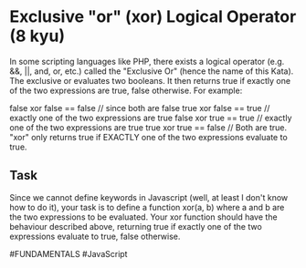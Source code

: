 # Exclusive "or" (xor) Logical Operator (8 kyu)

In some scripting languages like PHP, there exists a logical operator (e.g. &&, ||, and, or, etc.) called the "Exclusive Or" (hence the name of this Kata). The exclusive or evaluates two booleans. It then returns true if exactly one of the two expressions are true, false otherwise. For example:

  false xor false == false // since both are false
  true xor false == true // exactly one of the two expressions are true
  false xor true == true // exactly one of the two expressions are true
  true xor true == false // Both are true.  "xor" only returns true if EXACTLY one of the two expressions evaluate to true.

## Task
Since we cannot define keywords in Javascript (well, at least I don't know how to do it), your task is to define a function xor(a, b) where a and b are the two expressions to be evaluated. Your xor function should have the behaviour described above, returning true if exactly one of the two expressions evaluate to true, false otherwise.
 
#FUNDAMENTALS #JavaScript